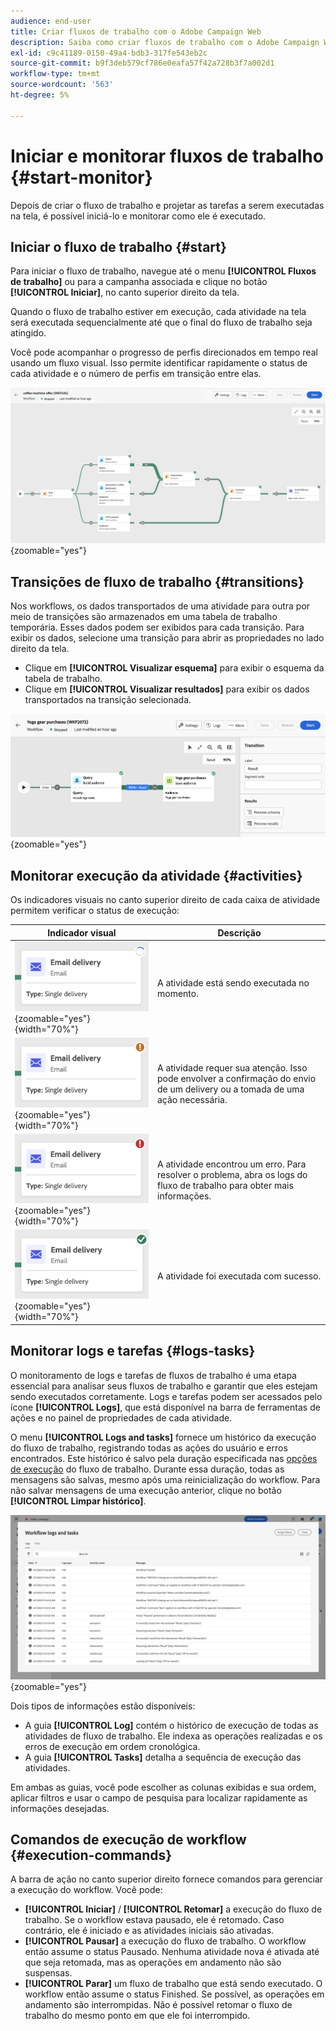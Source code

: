 ```yaml
---
audience: end-user
title: Criar fluxos de trabalho com o Adobe Campaign Web
description: Saiba como criar fluxos de trabalho com o Adobe Campaign Web
exl-id: c9c41189-0150-49a4-bdb3-317fe543eb2c
source-git-commit: b9f3deb579cf786e0eafa57f42a728b3f7a002d1
workflow-type: tm+mt
source-wordcount: '563'
ht-degree: 5%

---
```


# Iniciar e monitorar fluxos de trabalho {#start-monitor}

Depois de criar o fluxo de trabalho e projetar as tarefas a serem executadas na tela, é possível iniciá-lo e monitorar como ele é executado.

## Iniciar o fluxo de trabalho {#start}

Para iniciar o fluxo de trabalho, navegue até o menu **[!UICONTROL Fluxos de trabalho]** ou para a campanha associada e clique no botão **[!UICONTROL Iniciar]**, no canto superior direito da tela.

Quando o fluxo de trabalho estiver em execução, cada atividade na tela será executada sequencialmente até que o final do fluxo de trabalho seja atingido.

Você pode acompanhar o progresso de perfis direcionados em tempo real usando um fluxo visual. Isso permite identificar rapidamente o status de cada atividade e o número de perfis em transição entre elas.

![Representação visual da execução do fluxo de trabalho em andamento.](assets/workflow-execution.png){zoomable="yes"}

## Transições de fluxo de trabalho {#transitions}

Nos workflows, os dados transportados de uma atividade para outra por meio de transições são armazenados em uma tabela de trabalho temporária. Esses dados podem ser exibidos para cada transição. Para exibir os dados, selecione uma transição para abrir as propriedades no lado direito da tela.

* Clique em **[!UICONTROL Visualizar esquema]** para exibir o esquema da tabela de trabalho.
* Clique em **[!UICONTROL Visualizar resultados]** para exibir os dados transportados na transição selecionada.

![Exemplo de propriedades de transição e pré-visualização de dados.](assets/transition.png){zoomable="yes"}

## Monitorar execução da atividade {#activities}

Os indicadores visuais no canto superior direito de cada caixa de atividade permitem verificar o status de execução:

| Indicador visual | Descrição |
|------------------|-------------|
| ![](assets/activity-status-pending.png){zoomable="yes"}{width="70%"} | A atividade está sendo executada no momento. |
| ![](assets/activity-status-orange.png){zoomable="yes"}{width="70%"} | A atividade requer sua atenção. Isso pode envolver a confirmação do envio de um delivery ou a tomada de uma ação necessária. |
| ![](assets/activity-status-red.png){zoomable="yes"}{width="70%"} | A atividade encontrou um erro. Para resolver o problema, abra os logs do fluxo de trabalho para obter mais informações. |
| ![](assets/activity-status-green.png){zoomable="yes"}{width="70%"} | A atividade foi executada com sucesso. |

## Monitorar logs e tarefas {#logs-tasks}

O monitoramento de logs e tarefas de fluxos de trabalho é uma etapa essencial para analisar seus fluxos de trabalho e garantir que eles estejam sendo executados corretamente. Logs e tarefas podem ser acessados pelo ícone **[!UICONTROL Logs]**, que está disponível na barra de ferramentas de ações e no painel de propriedades de cada atividade.

O menu **[!UICONTROL Logs and tasks]** fornece um histórico da execução do fluxo de trabalho, registrando todas as ações do usuário e erros encontrados. Este histórico é salvo pela duração especificada nas [opções de execução](workflow-settings.md) do fluxo de trabalho. Durante essa duração, todas as mensagens são salvas, mesmo após uma reinicialização do workflow. Para não salvar mensagens de uma execução anterior, clique no botão **[!UICONTROL Limpar histórico]**.

![Exemplo de logs de fluxo de trabalho e interface de tarefas.](assets/workflow-logs.png){zoomable="yes"}

Dois tipos de informações estão disponíveis:

* A guia **[!UICONTROL Log]** contém o histórico de execução de todas as atividades de fluxo de trabalho. Ele indexa as operações realizadas e os erros de execução em ordem cronológica.
* A guia **[!UICONTROL Tasks]** detalha a sequência de execução das atividades.

Em ambas as guias, você pode escolher as colunas exibidas e sua ordem, aplicar filtros e usar o campo de pesquisa para localizar rapidamente as informações desejadas.

## Comandos de execução de workflow {#execution-commands}

A barra de ação no canto superior direito fornece comandos para gerenciar a execução do workflow. Você pode:

* **[!UICONTROL Iniciar]** / **[!UICONTROL Retomar]** a execução do fluxo de trabalho. Se o workflow estava pausado, ele é retomado. Caso contrário, ele é iniciado e as atividades iniciais são ativadas.
* **[!UICONTROL Pausar]** a execução do fluxo de trabalho. O workflow então assume o status Pausado. Nenhuma atividade nova é ativada até que seja retomada, mas as operações em andamento não são suspensas.
* **[!UICONTROL Parar]** um fluxo de trabalho que está sendo executado. O workflow então assume o status Finished. Se possível, as operações em andamento são interrompidas. Não é possível retomar o fluxo de trabalho do mesmo ponto em que ele foi interrompido.